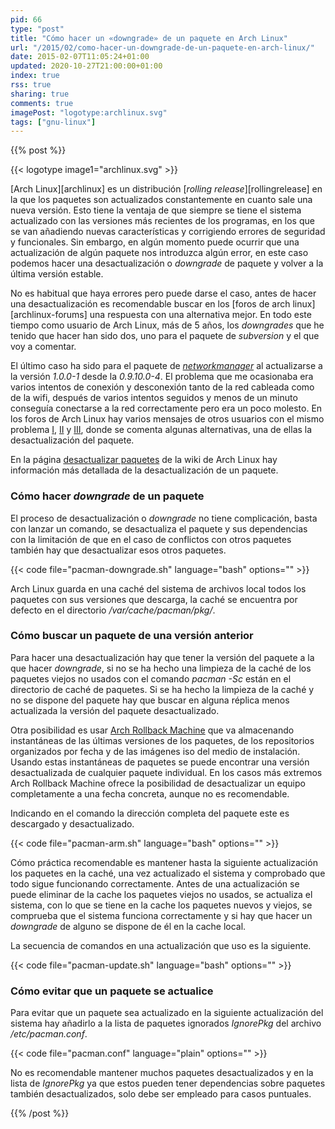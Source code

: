 ```yaml
---
pid: 66
type: "post"
title: "Cómo hacer un «downgrade» de un paquete en Arch Linux"
url: "/2015/02/como-hacer-un-downgrade-de-un-paquete-en-arch-linux/"
date: 2015-02-07T11:05:24+01:00
updated: 2020-10-27T21:00:00+01:00
index: true
rss: true
sharing: true
comments: true
imagePost: "logotype:archlinux.svg"
tags: ["gnu-linux"]
---
```


{{% post %}}

{{< logotype image1="archlinux.svg" >}}

[Arch Linux][archlinux] es un distribución [_rolling release_][rollingrelease] en la que los paquetes son actualizados constantemente en cuanto sale una nueva versión. Esto tiene la ventaja de que siempre se tiene el sistema actualizado con las versiones más recientes de los programas, en los que se van añadiendo nuevas características y corrigiendo errores de seguridad y funcionales. Sin embargo, en algún momento puede ocurrir que una actualización de algún paquete nos introduzca algún error, en este caso podemos hacer una desactualización o _downgrade_ de paquete y volver a la última versión estable.

No es habitual que haya errores pero puede darse el caso, antes de hacer una desactualización es recomendable buscar en los [foros de arch linux][archlinux-forums] una respuesta con una alternativa mejor. En todo este tiempo como usuario de Arch Linux, más de 5 años, los _downgrades_ que he tenido que hacer han sido dos, uno para el paquete de _subversion_ y el que voy a comentar.

El último caso ha sido para el paquete de [_networkmanager_](https://www.archlinux.org/packages/extra/x86_64/networkmanager/) al actualizarse a la versión _1.0.0-1_ desde la _0.9.10.0-4_. El problema que me ocasionaba era varios intentos de conexión y desconexión tanto de la red cableada como de la wifi, después de varios intentos seguidos y menos de un minuto conseguía conectarse a la red correctamente pero era un poco molesto. En los foros de Arch Linux hay varios mensajes de otros usuarios con el mismo problema [I](https://bbs.archlinux.org/viewtopic.php?id=193275), [II](https://bbs.archlinux.org/viewtopic.php?id=192679) y [III](https://bbs.archlinux.org/viewtopic.php?id=192344), donde se comenta algunas alternativas, una de ellas la desactualización del paquete.

En la página [desactualizar paquetes](https://wiki.archlinux.org/index.php/Downgrading_packages) de la wiki de Arch Linux hay información más detallada de la desactualización de un paquete.

### Cómo hacer _downgrade_ de un paquete

El proceso de desactualización o _downgrade_ no tiene complicación, basta con lanzar un comando, se desactualiza el paquete y sus dependencias con la limitación de que en el caso de conflictos con otros paquetes también hay que desactualizar esos otros paquetes.

{{< code file="pacman-downgrade.sh" language="bash" options="" >}}

Arch Linux guarda en una caché del sistema de archivos local todos los paquetes con sus versiones que descarga, la caché se encuentra por defecto en el directorio _/var/cache/pacman/pkg/_.

### Cómo buscar un paquete de una versión anterior

Para hacer una desactualización hay que tener la versión del paquete a la que hacer _downgrade_, si no se ha hecho una limpieza de la caché de los paquetes viejos no usados con el comando _pacman -Sc_ están en el directorio de caché de paquetes. Si se ha hecho la limpieza de la caché y no se dispone del paquete hay que buscar en alguna réplica menos actualizada la versión del paquete desactualizado.

Otra posibilidad es usar [Arch Rollback Machine](https://wiki.archlinux.org/index.php/Arch_Rollback_Machine) que va almacenando instantáneas de las últimas versiones de los paquetes, de los repositorios organizados por fecha y de las imágenes iso del medio de instalación. Usando estas instantáneas de paquetes se puede encontrar una versión desactualizada de cualquier paquete individual. En los casos más extremos Arch Rollback Machine ofrece la posibilidad de desactualizar un equipo completamente a una fecha concreta, aunque no es recomendable.

Indicando en el comando la dirección completa del paquete este es descargado y desactualizado.

{{< code file="pacman-arm.sh" language="bash" options="" >}}

Cómo práctica recomendable es mantener hasta la siguiente actualización los paquetes en la caché, una vez actualizado el sistema y comprobado que todo sigue funcionando correctamente. Antes de una actualización se puede eliminar de la cache los paquetes viejos no usados, se actualiza el sistema, con lo que se tiene en la cache los paquetes nuevos y viejos, se comprueba que el sistema funciona correctamente y si hay que hacer un _downgrade_ de alguno se dispone de él en la cache local.

La secuencia de comandos en una actualización que uso es la siguiente.

{{< code file="pacman-update.sh" language="bash" options="" >}}

### Cómo evitar que un paquete se actualice

Para evitar que un paquete sea actualizado en la siguiente actualización del sistema hay añadirlo a la lista de paquetes ignorados _IgnorePkg_ del archivo _/etc/pacman.conf_.

{{< code file="pacman.conf" language="plain" options="" >}}

No es recomendable mantener muchos paquetes desactualizados y en la lista de _IgnorePkg_ ya que estos pueden tener dependencias sobre paquetes también desactualizados, solo debe ser empleado para casos puntuales.

{{% /post %}}
